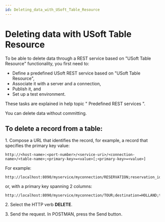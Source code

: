 ```yaml
---
id: Deleting_data_with_USoft_Table_Resource
---
```


# Deleting data with USoft Table Resource

To be able to delete data through a REST service based on "USoft Table Resource" functionality, you first need to:

- Define a predefined USoft REST service based on "USoft Table Resource",
- Associate it with a server and a connection,
- Publish it, and
- Set up a test environment.

These tasks are explained in help topic " Predefined REST services ".

You can delete data without committing.

## To delete a record from a table:

1. Compose a URL that identifies the record, for example, a record that specifies the primary key value:

```
http://<host-name>:<port-number>/<service-uri>/<connection-name>/<table-name>;<primary-key>=<value>[;<primary-key>=<value>]
```

For example:

```
http://localhost:8090/myservice/myconnection/RESERVATION;reservation_id=1337
```

or, with a primary key spanning 2 columns:

```
http://localhost:8090/myservice/myconnection/TOUR;destination=HOLLAND;tour_type=TULIPS
```

2. Select the HTTP verb **DELETE**.

3. Send the request. In POSTMAN, press the Send button.